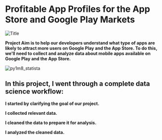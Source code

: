 # Profitable App Profiles for the App Store and Google Play Markets

![Title](https://user-images.githubusercontent.com/85991377/125693541-5ddfe9a7-418b-46d3-8357-f25f32f92603.png)

**Project Aim is to help our developers understand what type of apps are likely to attract more users on Google Play and the App Store. 
To do this, we'll need to collect and analyze data about mobile apps available on Google Play and the App Store.**


![py1m8_statista](https://user-images.githubusercontent.com/85991377/125693558-9d39bdac-66ce-4cc7-aff2-104733330c7f.png)

## In this project, I went through a complete data science workflow:

**I started by clarifying the goal of our project.**

**I collected relevant data.**

**I cleaned the data to prepare it for analysis.**

**I analyzed the cleaned data.**
